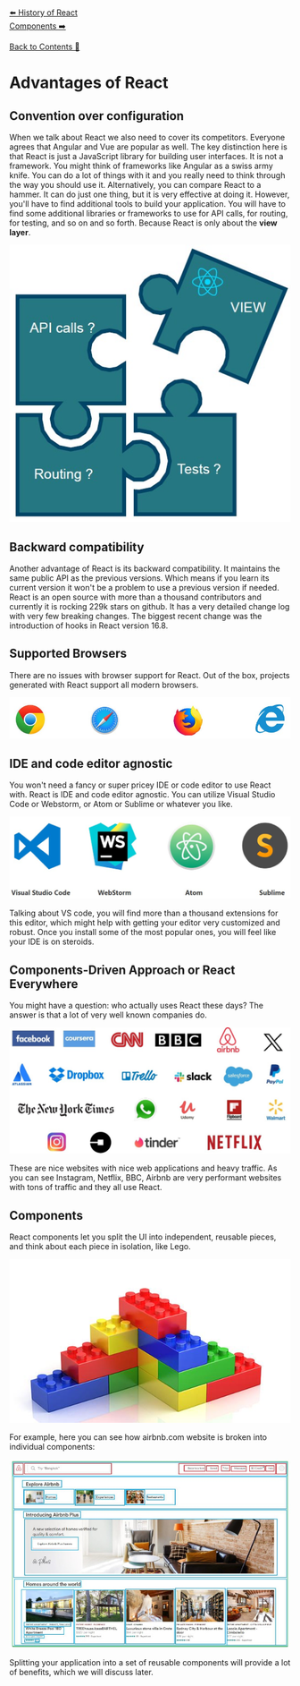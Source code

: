 [⬅️ History of React](history-of-react.md)  
[Components ➡️](components.md)

[Back to Contents 📑](../../README.md#module-1)

# Advantages of React

## Convention over configuration

When we talk about React we also need to cover its competitors. Everyone agrees that Angular and Vue are popular as well. The key distinction here is that React is just a JavaScript library for building user interfaces. It is not a framework. You might think of frameworks like Angular as a swiss army knife. You can do a lot of things with it and you really need to think through the way you should use it. Alternatively, you can compare React to a hammer. It can do just one thing, but it is very effective at doing it. However, you'll have to find additional tools to build your application. You will have to find some additional libraries or frameworks to use for API calls, for routing, for testing, and so on and so forth. Because React is only about the **view layer**.

![convention over configuration](./images/ReactView.jpg)

## Backward compatibility

Another advantage of React is its backward compatibility. It maintains the same public API as the previous versions. Which means if you learn its current version it won't be a problem to use a previous version if needed. React is an open source with more than a thousand contributors and currently it is rocking 229k stars on github. It has a very detailed change log with very few breaking changes. The biggest recent change was the introduction of hooks in React version 16.8.

## Supported Browsers

There are no issues with browser support for React. Out of the box, projects generated with React support all modern browsers. 

![Supported Browsers](./images/browsers.jpg)

## IDE and code editor agnostic

You won't need a fancy or super pricey IDE or code editor to use React with. React is IDE and code editor agnostic. You can utilize Visual Studio Code or Webstorm, or Atom or Sublime or whatever you like.

![React is IDE and code editor agnostic](./images/IDEs.jpg)

Talking about VS code, you will find more than a thousand extensions for this editor, which might help with getting your editor very customized and robust. Once you install some of the most popular ones, you will feel like your IDE is on steroids.

## Components-Driven Approach or React Everywhere

You might have a question: who actually uses React these days? The answer is that a lot of very well known companies do.

![Who uses React today?](./images/WhoUsesReact.jpg)

These are nice websites with nice web applications and heavy traffic. As you can see Instagram, Netflix, BBC, Airbnb are very performant websites with tons of traffic and they all use React.

## Components

React components let you split the UI into independent, reusable pieces, and think about each piece in isolation, like Lego.

![Lego](./images/Lego.jpg)

For example, here you can see how airbnb.com website is broken into individual components:

![airbnb](./images/airbnb.jpg)

Splitting your application into a set of reusable components will provide a lot of benefits, which we will discuss later.
